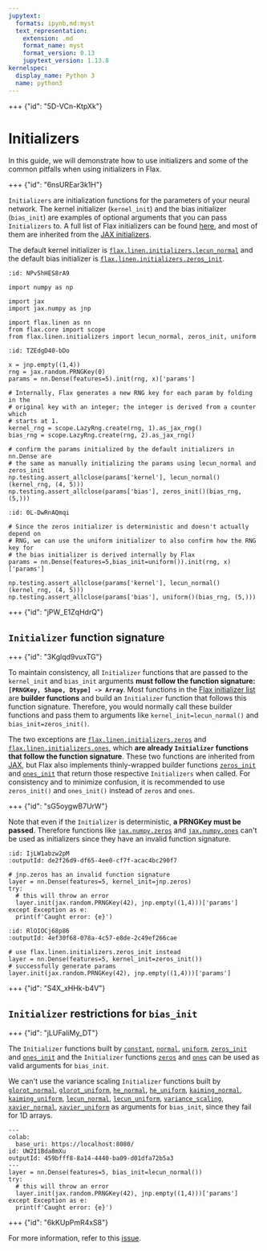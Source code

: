 ```yaml
---
jupytext:
  formats: ipynb,md:myst
  text_representation:
    extension: .md
    format_name: myst
    format_version: 0.13
    jupytext_version: 1.13.8
kernelspec:
  display_name: Python 3
  name: python3
---
```


+++ {"id": "5D-VCn-KtpXk"}

# Initializers

In this guide, we will demonstrate how to use initializers and some of the common pitfalls when using initializers in Flax.

+++ {"id": "6nsUREar3k1H"}

`Initializers` are initialization functions for the parameters of your neural network. The kernel initializer (`kernel_init`) and the bias initializer (`bias_init`) are examples of optional arguments that you can pass `Initializers` to. A full list of Flax initializers can be found [here](https://flax.readthedocs.io/en/latest/api_reference/flax.linen.html#module-flax.linen.initializers), and most of them are inherited from the [JAX initializers](https://jax.readthedocs.io/en/latest/jax.nn.initializers.html).

The default kernel initializer is [`flax.linen.initializers.lecun_normal`](https://flax.readthedocs.io/en/latest/api_reference/_autosummary/flax.linen.initializers.lecun_normal.html) and the default bias initializer is [`flax.linen.initializers.zeros_init`](https://flax.readthedocs.io/en/latest/api_reference/_autosummary/flax.linen.initializers.zeros_init.html).

```{code-cell}
:id: NPv5hHES8rA9

import numpy as np

import jax
import jax.numpy as jnp

import flax.linen as nn
from flax.core import scope
from flax.linen.initializers import lecun_normal, zeros_init, uniform
```

```{code-cell}
:id: TZEdgD40-bDo

x = jnp.empty((1,4))
rng = jax.random.PRNGKey(0)
params = nn.Dense(features=5).init(rng, x)['params']

# Internally, Flax generates a new RNG key for each param by folding in the
# original key with an integer; the integer is derived from a counter which 
# starts at 1.
kernel_rng = scope.LazyRng.create(rng, 1).as_jax_rng()
bias_rng = scope.LazyRng.create(rng, 2).as_jax_rng()

# confirm the params initialized by the default initializers in nn.Dense are 
# the same as manually initializing the params using lecun_normal and zeros_init
np.testing.assert_allclose(params['kernel'], lecun_normal()(kernel_rng, (4, 5)))
np.testing.assert_allclose(params['bias'], zeros_init()(bias_rng, (5,)))
```

```{code-cell}
:id: 0L-DwRnAQmqi

# Since the zeros initializer is deterministic and doesn't actually depend on 
# RNG, we can use the uniform initializer to also confirm how the RNG key for 
# the bias initializer is derived internally by Flax
params = nn.Dense(features=5,bias_init=uniform()).init(rng, x)['params']

np.testing.assert_allclose(params['kernel'], lecun_normal()(kernel_rng, (4, 5)))
np.testing.assert_allclose(params['bias'], uniform()(bias_rng, (5,)))
```

+++ {"id": "jPW_E1ZqHdrQ"}

## `Initializer` function signature

+++ {"id": "3Kglqd9vuxTG"}

To maintain consistency, all `Initializer` functions that are passed to the `kernel_init` and `bias_init` arguments **must follow the function signature: `[PRNGKey, Shape, Dtype] -> Array`**. Most functions in the [Flax initializer list](https://flax.readthedocs.io/en/latest/api_reference/flax.linen.html#module-flax.linen.initializers) are **builder functions** and build an `Initializer` function that follows this function signature. Therefore, you would normally call these builder functions and pass them to arguments like `kernel_init=lecun_normal()` and `bias_init=zeros_init()`. 

The two exceptions are [`flax.linen.initializers.zeros`](https://flax.readthedocs.io/en/latest/api_reference/_autosummary/flax.linen.initializers.zeros.html) and [`flax.linen.initializers.ones`](https://flax.readthedocs.io/en/latest/api_reference/_autosummary/flax.linen.initializers.ones.html), which **are already `Initializer` functions that follow the function signature**. These two functions are inherited from [JAX](https://jax.readthedocs.io/en/latest/jax.nn.initializers.html), but Flax also implements thinly-wrapped builder functions [`zeros_init`](https://flax.readthedocs.io/en/latest/api_reference/_autosummary/flax.linen.initializers.zeros_init.html) and [`ones_init`](https://flax.readthedocs.io/en/latest/api_reference/_autosummary/flax.linen.initializers.ones_init.html) that return those respective `Initializers` when called. For consistency and to minimize confusion, it is recommended to use `zeros_init()` and `ones_init()` instead of `zeros` and `ones`.

+++ {"id": "sG5oygwB7UrW"}

Note that even if the `Initializer` is deterministic, **a PRNGKey must be passed**. Therefore functions like [`jax.numpy.zeros`](https://jax.readthedocs.io/en/latest/_autosummary/jax.numpy.zeros.html) and [`jax.numpy.ones`](https://jax.readthedocs.io/en/latest/_autosummary/jax.numpy.ones.html) can't be used as initializers since they have an invalid function signature.

```{code-cell}
:id: IjLW1abzw2pM
:outputId: de2f26d9-df65-4ee0-cf7f-acac4bc290f7

# jnp.zeros has an invalid function signature
layer = nn.Dense(features=5, kernel_init=jnp.zeros)
try:
  # this will throw an error
  layer.init(jax.random.PRNGKey(42), jnp.empty((1,4)))['params']
except Exception as e:
  print(f'Caught error: {e}')
```

```{code-cell}
:id: RlOIOCj68p86
:outputId: 4ef30f68-078a-4c57-e8de-2c49ef266cae

# use flax.linen.initializers.zeros_init instead
layer = nn.Dense(features=5, kernel_init=zeros_init())
# successfully generate params
layer.init(jax.random.PRNGKey(42), jnp.empty((1,4)))['params']
```

+++ {"id": "S4X_xHHk-b4V"}

## `Initializer` restrictions for `bias_init`

+++ {"id": "jLUFaliMy_DT"}

The `Initializer` functions built by [`constant`](https://flax.readthedocs.io/en/latest/api_reference/_autosummary/flax.linen.initializers.constant.html), [`normal`](https://flax.readthedocs.io/en/latest/api_reference/_autosummary/flax.linen.initializers.normal.html), [`uniform`](https://flax.readthedocs.io/en/latest/api_reference/_autosummary/flax.linen.initializers.uniform.html), [`zeros_init`](https://flax.readthedocs.io/en/latest/api_reference/_autosummary/flax.linen.initializers.zeros_init.html) and [`ones_init`](https://flax.readthedocs.io/en/latest/api_reference/_autosummary/flax.linen.initializers.ones_init.html) and the `Initializer` functions [`zeros`](https://flax.readthedocs.io/en/latest/api_reference/_autosummary/flax.linen.initializers.zeros.html) and [`ones`](https://flax.readthedocs.io/en/latest/api_reference/_autosummary/flax.linen.initializers.ones.html) can be used as valid arguments for `bias_init`.

We can't use the variance scaling `Initializer` functions built by [`glorot_normal`](https://flax.readthedocs.io/en/latest/api_reference/_autosummary/flax.linen.initializers.glorot_normal.html), [`glorot_uniform`](https://flax.readthedocs.io/en/latest/api_reference/_autosummary/flax.linen.initializers.glorot_uniform.html), [`he_normal`](https://flax.readthedocs.io/en/latest/api_reference/_autosummary/flax.linen.initializers.he_normal.html), [`he_uniform`](https://flax.readthedocs.io/en/latest/api_reference/_autosummary/flax.linen.initializers.he_uniform.html), [`kaiming_normal`](https://flax.readthedocs.io/en/latest/api_reference/_autosummary/flax.linen.initializers.kaiming_normal.html), [`kaiming_uniform`](https://flax.readthedocs.io/en/latest/api_reference/_autosummary/flax.linen.initializers.kaiming_uniform.html), [`lecun_normal`](https://flax.readthedocs.io/en/latest/api_reference/_autosummary/flax.linen.initializers.lecun_normal.html), [`lecun_uniform`](https://flax.readthedocs.io/en/latest/api_reference/_autosummary/flax.linen.initializers.lecun_uniform.html), [`variance_scaling`](https://flax.readthedocs.io/en/latest/api_reference/_autosummary/flax.linen.initializers.variance_scaling.html), [`xavier_normal`](https://flax.readthedocs.io/en/latest/api_reference/_autosummary/flax.linen.initializers.xavier_normal.html), [`xavier_uniform`](https://flax.readthedocs.io/en/latest/api_reference/_autosummary/flax.linen.initializers.xavier_uniform.html) as arguments for `bias_init`, since they fail for 1D arrays.

```{code-cell}
---
colab:
  base_uri: https://localhost:8080/
id: UW2I1Bda8mXu
outputId: 459bfff8-8a14-4440-ba09-d01dfa72b5a3
---
layer = nn.Dense(features=5, bias_init=lecun_normal())
try:
  # this will throw an error
  layer.init(jax.random.PRNGKey(42), jnp.empty((1,4)))['params']
except Exception as e:
  print(f'Caught error: {e}')
```

+++ {"id": "6kKUpPmR4xS8"}

For more information, refer to this [issue](https://github.com/google/jax/issues/2075#issuecomment-578465814).

